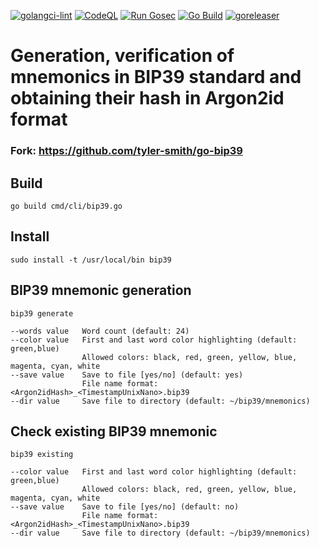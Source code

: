 [![golangci-lint](https://github.com/everstake/bip39/actions/workflows/golangci-lint.yaml/badge.svg)](https://github.com/everstake/bip39/actions/workflows/golangci-lint.yaml)    [![CodeQL](https://github.com/everstake/bip39/actions/workflows/codeql.yml/badge.svg)](https://github.com/everstake/bip39/actions/workflows/codeql.yml)    [![Run Gosec](https://github.com/everstake/bip39/actions/workflows/gosec.yml/badge.svg)](https://github.com/everstake/bip39/actions/workflows/gosec.yml)    [![Go Build](https://github.com/everstake/bip39/actions/workflows/go.yml/badge.svg)](https://github.com/everstake/bip39/actions/workflows/go.yml)    [![goreleaser](https://github.com/everstake/bip39/actions/workflows/goreleaser.yml/badge.svg)](https://github.com/everstake/bip39/actions/workflows/goreleaser.yml)

# Generation, verification of mnemonics in BIP39 standard and obtaining their hash in Argon2id format

### Fork: https://github.com/tyler-smith/go-bip39

## Build
    go build cmd/cli/bip39.go

## Install
    sudo install -t /usr/local/bin bip39

## BIP39 mnemonic generation
    bip39 generate

    --words value   Word count (default: 24)
    --color value   First and last word color highlighting (default: green,blue)
                    Allowed colors: black, red, green, yellow, blue, magenta, cyan, white
    --save value    Save to file [yes/no] (default: yes)
                    File name format: <Argon2idHash>_<TimestampUnixNano>.bip39
    --dir value     Save file to directory (default: ~/bip39/mnemonics)


## Check existing BIP39 mnemonic
    bip39 existing

    --color value   First and last word color highlighting (default: green,blue)
                    Allowed colors: black, red, green, yellow, blue, magenta, cyan, white
    --save value    Save to file [yes/no] (default: no)
                    File name format: <Argon2idHash>_<TimestampUnixNano>.bip39
    --dir value     Save file to directory (default: ~/bip39/mnemonics)
